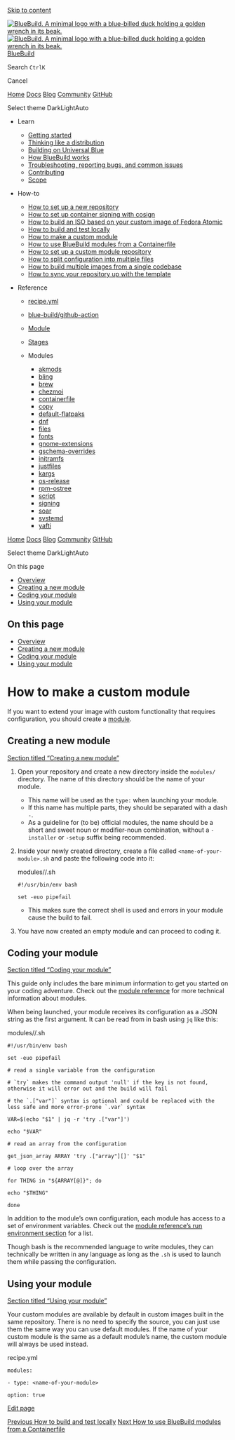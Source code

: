 [Skip to content](#_top)

[![BlueBuild. A minimal logo with a blue-billed duck holding a golden wrench in its beak.](/_astro/logo-dark.YPxwsi0J.svg) ![BlueBuild. A minimal logo with a blue-billed duck holding a golden wrench in its beak.](/_astro/logo-light.CDOQHsrv.svg)  BlueBuild](/)

Search  `CtrlK`

Cancel

[Home](/) [Docs](/learn/getting-started/) [Blog](/blog/) [Community](/community) [GitHub](https://github.com/blue-build/)

  Select theme   DarkLightAuto

* Learn

  + [Getting started](/learn/getting-started/)
  + [Thinking like a distribution](/learn/mindset/)
  + [Building on Universal Blue](/learn/universal-blue/)
  + [How BlueBuild works](/learn/how/)
  + [Troubleshooting, reporting bugs, and common issues](/learn/troubleshooting/)
  + [Contributing](/learn/contributing/)
  + [Scope](/learn/scope/)
* How-to

  + [How to set up a new repository](/how-to/setup/)
  + [How to set up container signing with cosign](/how-to/cosign/)
  + [How to build an ISO based on your custom image of Fedora Atomic](/how-to/generate-iso/)
  + [How to build and test locally](/how-to/local/)
  + [How to make a custom module](/how-to/making-modules/)
  + [How to use BlueBuild modules from a Containerfile](/how-to/minimal-setup/)
  + [How to set up a custom module repository](/how-to/module-repository/)
  + [How to split configuration into multiple files](/how-to/multiple-files/)
  + [How to build multiple images from a single codebase](/how-to/multiple-images/)
  + [How to sync your repository up with the template](/how-to/sync/)
* Reference

  + [recipe.yml](/reference/recipe/)
  + [blue-build/github-action](/reference/github-action/)
  + [Module](/reference/module/)
  + [Stages](/reference/stages/)
  + Modules

    - [akmods](/reference/modules/akmods/)
    - [bling](/reference/modules/bling/)
    - [brew](/reference/modules/brew/)
    - [chezmoi](/reference/modules/chezmoi/)
    - [containerfile](/reference/modules/containerfile/)
    - [copy](/reference/modules/copy/)
    - [default-flatpaks](/reference/modules/default-flatpaks/)
    - [dnf](/reference/modules/dnf/)
    - [files](/reference/modules/files/)
    - [fonts](/reference/modules/fonts/)
    - [gnome-extensions](/reference/modules/gnome-extensions/)
    - [gschema-overrides](/reference/modules/gschema-overrides/)
    - [initramfs](/reference/modules/initramfs/)
    - [justfiles](/reference/modules/justfiles/)
    - [kargs](/reference/modules/kargs/)
    - [os-release](/reference/modules/os-release/)
    - [rpm-ostree](/reference/modules/rpm-ostree/)
    - [script](/reference/modules/script/)
    - [signing](/reference/modules/signing/)
    - [soar](/reference/modules/soar/)
    - [systemd](/reference/modules/systemd/)
    - [yafti](/reference/modules/yafti/)

[Home](/) [Docs](/learn/getting-started/) [Blog](/blog/) [Community](/community) [GitHub](https://github.com/blue-build/)

  Select theme   DarkLightAuto

On this page

* [Overview](#_top)
* [Creating a new module](#creating-a-new-module)
* [Coding your module](#coding-your-module)
* [Using your module](#using-your-module)

## On this page

* [Overview](#_top)
* [Creating a new module](#creating-a-new-module)
* [Coding your module](#coding-your-module)
* [Using your module](#using-your-module)

# How to make a custom module

If you want to extend your image with custom functionality that requires configuration, you should create a [module](/reference/module/).

## Creating a new module

[Section titled “Creating a new module”](#creating-a-new-module)

1. Open your repository and create a new directory inside the `modules/` directory. The name of this directory should be the name of your module.
   * This name will be used as the `type:` when launching your module.
   * If this name has multiple parts, they should be separated with a dash `-`.
   * As a guideline for (to be) official modules, the name should be a short and sweet noun or modifier-noun combination, without a `-installer` or `-setup` suffix being recommended.
2. Inside your newly created directory, create a file called `<name-of-your-module>.sh` and paste the following code into it:

   modules/<name-of-your-module>/<name-of-your-module>.sh

   ```
   #!/usr/bin/env bash

   set -euo pipefail
   ```

   * This makes sure the correct shell is used and errors in your module cause the build to fail.
3. You have now created an empty module and can proceed to coding it.

## Coding your module

[Section titled “Coding your module”](#coding-your-module)

This guide only includes the bare minimum information to get you started on your coding adventure. Check out the [module reference](/reference/module/) for more technical information about modules.

When being launched, your module receives its configuration as a JSON string as the first argument. It can be read from in bash using `jq` like this:

modules/<name-of-your-module>/<name-of-your-module>.sh

```
#!/usr/bin/env bash

set -euo pipefail

# read a single variable from the configuration

# `try` makes the command output 'null' if the key is not found, otherwise it will error out and the build will fail

# the `.["var"]` syntax is optional and could be replaced with the less safe and more error-prone `.var` syntax

VAR=$(echo "$1" | jq -r 'try .["var"]')

echo "$VAR"

# read an array from the configuration

get_json_array ARRAY 'try .["array"][]' "$1"

# loop over the array

for THING in "${ARRAY[@]}"; do

echo "$THING"

done
```

In addition to the module’s own configuration, each module has access to a set of environment variables. Check out the [module reference’s run environment section](/reference/module/#module-run-environment) for a list.

Though bash is the recommended language to write modules, they can technically be written in any language as long as the `.sh` is used to launch them while passing the configuration.

## Using your module

[Section titled “Using your module”](#using-your-module)

Your custom modules are available by default in custom images built in the same repository. There is no need to specify the source, you can just use them the same way you can use default modules. If the name of your custom module is the same as a default module’s name, the custom module will always be used instead.

recipe.yml

```
modules:

- type: <name-of-your-module>

option: true
```

[Edit page](https://github.com/blue-build/website/edit/main/src/content/docs/how-to/making-modules.mdx)

[Previous
 How to build and test locally](/how-to/local/)   [Next
 How to use BlueBuild modules from a Containerfile](/how-to/minimal-setup/)
